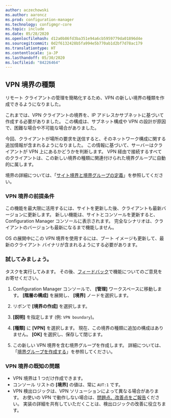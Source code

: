 ```yaml
---
author: aczechowski
ms.author: aaroncz
ms.prod: configuration-manager
ms.technology: configmgr-core
ms.topic: include
ms.date: 05/28/2020
ms.openlocfilehash: d12a0b86fd3ba351e94a6cb5959779da01896d4e
ms.sourcegitcommit: 0d2f6132428b5fa994e5b770ab1d2bf7d78ac179
ms.translationtype: HT
ms.contentlocale: ja-JP
ms.lasthandoff: 05/30/2020
ms.locfileid: "84226464"
---
```

## <a name="vpn-boundary-type"></a><a name="bkmk_vpn"></a> VPN 境界の種類

<!--7020519-->

リモート クライアントの管理を簡略化するため、VPN の新しい境界の種類を作成できるようになりました。

これまでは、VPN クライアントの境界を、IP アドレスかサブネットに基づいて作成する必要がありました。 この構成は、サブネット構成や VPN の設計が原因で、困難な場合や不可能な場合がありました。

今回、クライアントが場所の要求を送信すると、そのネットワーク構成に関する追加情報が含まれるようになりました。 この情報に基づいて、サーバーはクライアントが VPN 上にあるかどうかを判断します。 VPN 経由で接続するすべてのクライアントは、この新しい境界の種類に関連付けられた境界グループに自動的に属します。

境界の詳細については、「[サイト境界と境界グループの定義](../../../../servers/deploy/configure/define-site-boundaries-and-boundary-groups.md)」を参照してください。

### <a name="prerequisites-for-vpn-boundary"></a>VPN 境界の前提条件

この機能を最大限に活用するには、サイトを更新した後、クライアントも最新バージョンに更新します。 新しい機能は、サイトとコンソールを更新すると、Configuration Manager コンソールに表示されます。 完全なシナリオは、クライアントのバージョンも最新になるまで機能しません。

OS の展開中にこの VPN 境界を使用するには、ブート イメージも更新して、最新のクライアント バイナリが含まれるようにする必要があります。

### <a name="try-it-out"></a>試してみましょう。

タスクを実行してみます。 その後、[フィードバック](../../technical-preview-2003.md#bkmk_feedback)で機能についてのご意見をお寄せください。

1. Configuration Manager コンソールで、 **[管理]** ワークスペースに移動します。 **[階層の構成]** を展開し、 **[境界]** ノードを選択します。

1. リボンで **[境界の作成]** を選択します。

1. **[説明]** を指定します (例: `VPN boundary`)。

1. **[種類]** に **[VPN]** を選択します。 現在、この境界の種類に追加の構成はありません。 **[OK]** を選択し、保存して閉じます。

1. この新しい VPN 境界を含む境界グループを作成します。 詳細については、「[境界グループを作成する](../../../../servers/deploy/configure/boundary-group-procedures.md#bkmk_create)」を参照してください。

### <a name="known-issues-for-vpn-boundary"></a>VPN 境界の既知の問題

- VPN 境界は 1 つだけ作成できます。
- コンソール リストの **[境界]** の値は、常に `AUT:1` です。
- VPN 検出ロジックは、VPN ソリューションによって異なる場合があります。 お使いの VPN で動作しない場合は、[問題点、改善点をご報告](../../technical-preview-2003.md#bkmk_feedback)ください。 実装の詳細を共有していただくことは、検出ロジックの改善に役立ちます。
